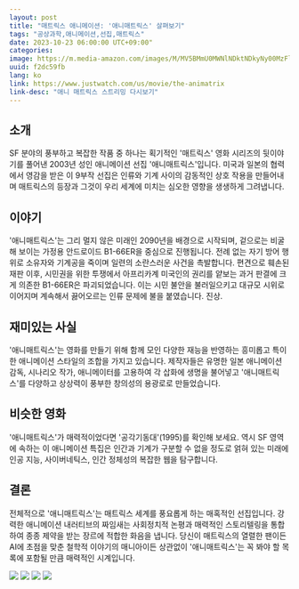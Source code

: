 ```yaml
---
layout: post
title: "매트릭스 애니메이션: '애니매트릭스' 살펴보기"
tags: "공상과학,애니메이션,선집,매트릭스"
date: 2023-10-23 06:00:00 UTC+09:00"
categories: 
image: https://m.media-amazon.com/images/M/MV5BMmU0MWNlNDktNDkyNy00MzFlLThjY2EtZDMzY2M3YzM0OThjXkEyXkFqcGdeQXVyNzg5OTk2OA@@._V1_.jpg
uuid: f2dc59fb
lang: ko
link: https://www.justwatch.com/us/movie/the-animatrix
link-desc: "애니 매트릭스 스트리밍 다시보기"
---
```


## 소개
SF 분야의 풍부하고 복잡한 작품 중 하나는 획기적인 '매트릭스' 영화 시리즈의 뒷이야기를 풀어낸 2003년 성인 애니메이션 선집 '애니매트릭스'입니다. 미국과 일본의 협력에서 영감을 받은 이 9부작 선집은 인류와 기계 사이의 감동적인 상호 작용을 만들어내며 매트릭스의 등장과 그것이 우리 세계에 미치는 심오한 영향을 생생하게 그려냅니다.


## 이야기
'애니매트릭스'는 그리 멀지 않은 미래인 2090년을 배경으로 시작되며, 겉으로는 비굴해 보이는 가정용 안드로이드 B1-66ER을 중심으로 진행됩니다. 전례 없는 자기 방어 행위로 소유자와 기계공을 죽이며 일련의 소란스러운 사건을 촉발합니다. 편견으로 훼손된 재판 이후, 시민권을 위한 투쟁에서 아프리카계 미국인의 권리를 얕보는 과거 판결에 크게 의존한 B1-66ER은 파괴되었습니다. 이는 시민 불안을 불러일으키고 대규모 시위로 이어지며 계속해서 끓어오르는 인류 문제에 불을 붙였습니다. 진상.


## 재미있는 사실
'애니매트릭스'는 영화를 만들기 위해 함께 모인 다양한 재능을 반영하는 흥미롭고 특이한 애니메이션 스타일의 조합을 가지고 있습니다. 제작자들은 유명한 일본 애니메이션 감독, 시나리오 작가, 애니메이터를 고용하여 각 삽화에 생명을 불어넣고 '애니매트릭스'를 다양하고 상상력이 풍부한 창의성의 용광로로 만들었습니다.


## 비슷한 영화
'애니매트릭스'가 매력적이었다면 '공각기동대'(1995)를 확인해 보세요. 역시 SF 영역에 속하는 이 애니메이션 특집은 인간과 기계가 구분할 수 없을 정도로 얽혀 있는 미래에 인공 지능, 사이버네틱스, 인간 정체성의 복잡한 웹을 탐구합니다.


## 결론
전체적으로 '애니매트릭스'는 매트릭스 세계를 풍요롭게 하는 매혹적인 선집입니다. 강력한 애니메이션 내러티브의 짜임새는 사회정치적 논평과 매력적인 스토리텔링을 통합하여 종종 제약을 받는 장르에 적합한 화음을 냅니다. 당신이 매트릭스의 열렬한 팬이든 AI에 초점을 맞춘 철학적 이야기의 매니아이든 상관없이 '애니매트릭스'는 꼭 봐야 할 목록에 포함될 만큼 매력적인 시계입니다.


![](https://m.media-amazon.com/images/M/MV5BMmU0MWNlNDktNDkyNy00MzFlLThjY2EtZDMzY2M3YzM0OThjXkEyXkFqcGdeQXVyNzg5OTk2OA@@._V1_FMjpg_UX1000_.jpg)
![](https://m.media-amazon.com/images/M/MV5BMTY3NjU3NzI4MV5BMl5BanBnXkFtZTYwNzA0NzEz._V1_.jpg)
![](https://media-cldnry.s-nbcnews.com/image/upload/t_fit-760w,f_auto,q_auto:best/msnbc/1831000/1831300.jpg)
![](https://m.media-amazon.com/images/M/MV5BMTY1MDE1MDU4Ml5BMl5BanBnXkFtZTYwMjA0NzEz._V1_.jpg)